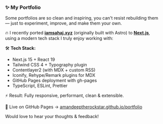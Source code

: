### ✨ My Portfolio

Some portfolios are so clean and inspiring, you can't resist rebuilding them — just to experiment, improve, and make them your own.

🔥 I recently ported [**iamsahaj.xyz**](https://iamsahaj.xyz) (originally built with Astro) to [**Next.js**](https://portfolio-two-eta-21.vercel.app), using a modern tech stack I truly enjoy working with:

🛠️ **Tech Stack:**

* Next.js 15 + React 19
* Tailwind CSS 4 + Typography plugin
* Contentlayer2 (with MDX + custom RSS)
* Iconify, Rehype/Remark plugins for MDX
* GitHub Pages deployment with gh-pages
* TypeScript, ESLint, Prettier

⚡ Result: Fully responsive, performant, clean & extensible.

🎯 Live on GitHub Pages → [amandeeptherockstar.github.io/portfolio](https://amandeeptherockstar.github.io/portfolio)

Would love to hear your thoughts & feedback!
